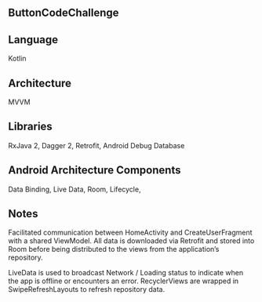 ButtonCodeChallenge
-------------------


Language
--------
Kotlin

Architecture 
------------
MVVM

Libraries
---------
RxJava 2,
Dagger 2,
Retrofit,
Android Debug Database

Android Architecture Components
-------------------------------
Data Binding,
Live Data,
Room,
Lifecycle,

Notes
-----
Facilitated communication between HomeActivity and CreateUserFragment with a shared ViewModel. All data is downloaded via Retrofit and stored into Room before being distributed to the views from the application’s repository. 

LiveData is used to broadcast Network / Loading status to indicate when the app is offline or encounters an error. RecyclerViews are wrapped in SwipeRefreshLayouts to refresh repository data.
